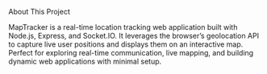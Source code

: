 About This Project

MapTracker is a real-time location tracking web application built with Node.js, Express, and Socket.IO. It leverages the browser’s geolocation API to capture live user positions and displays them on an interactive map. Perfect for exploring real-time communication, live mapping, and building dynamic web applications with minimal setup.
